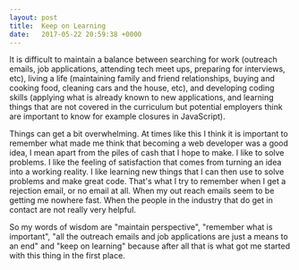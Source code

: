 ```yaml
---
layout: post
title:  Keep on Learning
date:   2017-05-22 20:59:38 +0000
---
```



It is difficult to maintain a balance between searching for work (outreach emails, job applications, attending tech meet ups, preparing for interviews, etc), living a life (maintaining family and friend relationships, buying and cooking food, cleaning cars and the house, etc), and developing coding skills (applying what is already known to new applications, and learning things that are not covered in the curriculum but potential employers think are important to know for example closures in JavaScript).

Things can get a bit overwhelming. At times like this I think it is important to remember what made me think that becoming a web developer was a good idea, I mean apart from the piles of cash that I hope to make. I like to solve problems. I like the feeling of satisfaction that comes from turning an idea into a working reality. I like learning new things that I can then use to solve problems and make great code. That's what I try to remember when I get a rejection email, or no email at all. When my out reach emails seem to be getting me nowhere fast. When the people in the industry that do get in contact are not really very helpful.

So my words of wisdom are "maintain perspective", "remember what is important", "all the outreach emails and job applications are just a means to an end" and "keep on learning" because after all that is what got me started with this thing in the first place.
